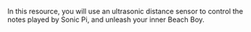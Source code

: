 In this resource, you will use an ultrasonic distance sensor to control the notes played by Sonic Pi, and unleash your inner Beach Boy.
